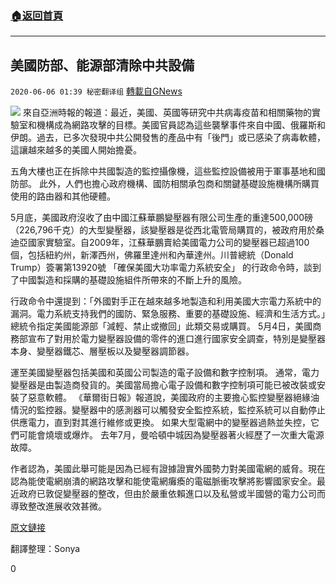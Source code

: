 ###  [:house:返回首頁](https://github.com/ourhimalayas/txt)
---

## 美國防部、能源部清除中共設備
`2020-06-06 01:39 秘密翻译组` [轉載自GNews](https://gnews.org/zh-hant/224257/)

![](https://s3.amazonaws.com/gnews-media-offload/wp-content/uploads/2020/06/06013411/1-37.png)
來自亞洲時報的報道：最近，美國、英國等研究中共病毒疫苗和相關藥物的實驗室和機構成為網路攻擊的目標。美國官員認為這些襲擊事件來自中國、俄羅斯和伊朗。過去，已多次發現中共公開發售的產品中有「後門」或已感染了病毒軟體，這讓越來越多的美國人開始擔憂。

五角大樓也正在拆除中共國製造的監控攝像機，這些監控設備被用于軍事基地和國防部。 此外，人們也擔心政府機構、國防相關承包商和關鍵基礎設施機構所購買使用的路由器和其他硬體。

5月底，美國政府沒收了由中國江蘇華鵬變壓器有限公司生產的重達500,000磅（226,796千克）的大型變壓器，該變壓器是從西北電管局購買的，被政府用於桑迪亞國家實驗室。自2009年，江蘇華鵬賣給美國電力公司的變壓器已超過100個，包括紐約州，新澤西州，佛羅里達州和內華達州。川普總統（Donald Trump）簽署第13920號 「確保美國大功率電力系統安全」 的行政命令時，談到了中國製造和採購的基礎設施組件所帶來的不斷上升的風險。

行政命令中還提到：「外國對手正在越來越多地製造和利用美國大宗電力系統中的漏洞。電力系統支持我們的國防、緊急服務、重要的基礎設施、經濟和生活方式。」總統令指定美國能源部「減輕、禁止或撤回」此類交易或購買。 5月4日，美國商務部宣布了對用於電力變壓器設備的零件的進口進行國家安全調查，特別是變壓器本身、變壓器鐵芯、層壓板以及變壓器調節器。

運至美國變壓器包括美國和英國公司製造的電子設備和數字控制項。 通常，電力變壓器是由製造商發貨的。美國當局擔心電子設備和數字控制項可能已被改裝或安裝了惡意軟體。 《華爾街日報》報道說，美國政府的主要擔心監控變壓器絕緣油情況的監控器。變壓器中的感測器可以觸發安全監控系統，監控系統可以自動停止供應電力，直到對其進行維修或更換。 如果大型電網中的變壓器過熱並失控，它們可能會燒壞或爆炸。 去年7月，曼哈頓中城因為變壓器著火經歷了一次重大電源故障。

作者認為，美國此舉可能是因為已經有證據證實外國勢力對美國電網的威脅。現在認為能使電網崩潰的網路攻擊和能使電網癱瘓的電磁脈衝攻擊將影響國家安全。最近政府已敦促變壓器的整改，但由於嚴重依賴進口以及私營或半國營的電力公司而導致整改進展收效甚微。

[原文鏈接](https://asiatimes.com/2020/06/rising-cyberattacks-threaten-real-world-war/)

翻譯整理：Sonya

0

